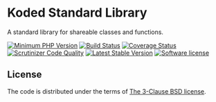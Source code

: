 Koded Standard Library
======================

A standard library for shareable classes and functions.

[![Minimum PHP Version](https://img.shields.io/badge/php-%3E%3D%207.1.4-8892BF.svg)](https://php.net/)
[![Build Status](https://travis-ci.org/kodedphp/stdlib.svg?branch=master)](https://travis-ci.org/kodedphp/stdlib)
[![Coverage Status](https://coveralls.io/repos/github/kodedphp/stdlib/badge.svg?branch=master)](https://coveralls.io/github/kodedphp/stdlib?branch=master)
[![Scrutinizer Code Quality](https://scrutinizer-ci.com/g/kodedphp/stdlib/badges/quality-score.png?b=master)](https://scrutinizer-ci.com/g/kodedphp/stdlib/?branch=master)
[![Latest Stable Version](https://img.shields.io/packagist/v/koded/stdlib.svg)](https://packagist.org/packages/koded/stdlib)
[![Software license](https://img.shields.io/badge/License-BSD%203--Clause-blue.svg)](LICENSE)


License
-------

The code is distributed under the terms of [The 3-Clause BSD license](LICENSE).
